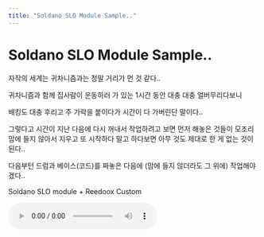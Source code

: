 ```yaml
---
title: "Soldano SLO Module Sample.."
---
```

# Soldano SLO Module Sample..

자작의 세계는 귀차니즘과는 정말 거리가 먼 것 같다..

귀차니즘과 함께 집사람이 운동하러 가 있는 1시간 동안 대충 대충 얼버무리다보니

배킹도 대충 후리고 주 가락을 붙이다가 시간이 다 가버린단 말이다..

그렇다고 시간이 지난 다음에 다시 꺼내서 작업하려고 보면 먼저 해놓은 것들이 모조리 맘에 들지 않아서 지우고 또 시작하다 말고 하다보면 아무 것도 제대로 한 게 없는 것이 된다..

다음부턴 드럼과 베이스(코드)를 짜놓은 다음에 (맘에 들지 않더라도 그 위에) 작업해야겠다..

Soldano SLO module + Reedoox Custom

<audio src="/assets/images/878684cc9f351e2e7b3046b53f0ee530.mp3" controls preload></audio>


